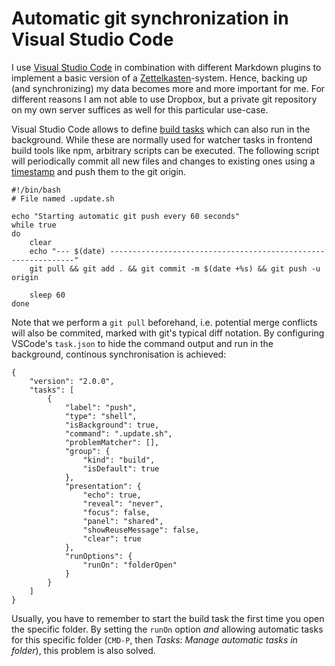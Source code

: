 # Automatic git synchronization in Visual Studio Code

I use [Visual Studio Code](https://code.visualstudio.com) in combination with different Markdown plugins to implement a basic version of a [Zettelkasten](https://en.wikipedia.org/wiki/Zettelkasten)-system. Hence, backing up (and synchronizing) my data becomes more and more important for me. For different reasons I am not able to use Dropbox, but a private git repository on my own server suffices as well for this particular use-case. 

Visual Studio Code allows to define [build tasks](https://code.visualstudio.com/docs/editor/tasks) which can also run in the background. While these are normally used for watcher tasks in frontend build tools like npm, arbitrary scripts can be executed. The following script will periodically commit all new files and changes to existing ones using a [timestamp](https://en.wikipedia.org/wiki/Unix_time) and push them to the git origin.

    #!/bin/bash
    # File named .update.sh
    
    echo "Starting automatic git push every 60 seconds"
    while true
    do
        clear
        echo "--- $(date) --------------------------------------------------------------"
        git pull && git add . && git commit -m $(date +%s) && git push -u origin

        sleep 60
    done

Note that we perform a `git pull` beforehand, i.e. potential merge conflicts will also be commited, marked with git's typical diff notation. By configuring VSCode's `task.json` to hide the command output and run in the background, continous synchronisation is achieved:

    {
        "version": "2.0.0",
        "tasks": [
            {
                "label": "push",
                "type": "shell",
                "isBackground": true,
                "command": ".update.sh",
                "problemMatcher": [],
                "group": {
                    "kind": "build",
                    "isDefault": true
                },
                "presentation": {
                    "echo": true,
                    "reveal": "never",
                    "focus": false,
                    "panel": "shared",
                    "showReuseMessage": false,
                    "clear": true
                },
                "runOptions": {
                    "runOn": "folderOpen"
                }
            }
        ]
    }

Usually, you have to remember to start the build task the first time you open the specific folder. By setting the `runOn` option *and* allowing automatic tasks for this specific folder (`CMD-P`, then _Tasks: Manage automatic tasks in folder_), this problem is also solved. 